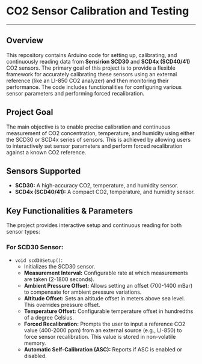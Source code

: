 # CO2 Sensor Calibration and Testing

---

## Overview

This repository contains Arduino code for setting up, calibrating, and continuously reading data from **Sensirion SCD30** and **SCD4x (SCD40/41)** CO2 sensors. The primary goal of this project is to provide a flexible framework for accurately calibrating these sensors using an external reference (like an LI-850 CO2 analyzer) and then monitoring their performance. The code includes functionalities for configuring various sensor parameters and performing forced recalibration.

## Project Goal

The main objective is to enable precise calibration and continuous measurement of CO2 concentration, temperature, and humidity using either the SCD30 or SCD4x series of sensors. This is achieved by allowing users to interactively set sensor parameters and perform forced recalibration against a known CO2 reference.

## Sensors Supported

* **SCD30:** A high-accuracy CO2, temperature, and humidity sensor.
* **SCD4x (SCD40/41):** A compact CO2, temperature, and humidity sensor.

## Key Functionalities & Parameters

The project provides interactive setup and continuous reading for both sensor types:

### For SCD30 Sensor:

* `void scd30Setup()`:
    * Initializes the SCD30 sensor.
    * **Measurement Interval:** Configurable rate at which measurements are taken (2-1800 seconds).
    * **Ambient Pressure Offset:** Allows setting an offset (700-1400 mBar) to compensate for ambient pressure variations.
    * **Altitude Offset:** Sets an altitude offset in meters above sea level. This overrides pressure offset.
    * **Temperature Offset:** Configurable temperature offset in hundredths of a degree Celsius.
    * **Forced Recalibration:** Prompts the user to input a reference CO2 value (400-2000 ppm) from an external source (e.g., LI-850) to force sensor recalibration. This value is stored in non-volatile memory.
    * **Automatic Self-Calibration (ASC):** Reports if ASC is enabled or disabled.
